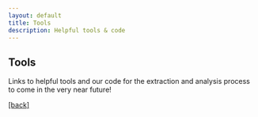 ```yaml
---
layout: default
title: Tools
description: Helpful tools & code
---
```


## Tools

Links to helpful tools and our code for the extraction and analysis process to come in the very near future!


[[back]](./)